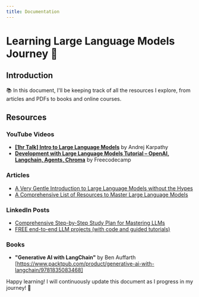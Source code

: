 ```yaml
---
title: Documentation
---
```


# Learning Large Language Models Journey 🚀

## Introduction

📚 In this document, I'll be keeping track of all the resources I explore, from articles and PDFs to books and online courses.

## Resources

### YouTube Videos

- **[[1hr Talk] Intro to Large Language Models](https://www.youtube.com/watch?v=zjkBMFhNj_g)** by Andrej Karpathy
- **[Development with Large Language Models Tutorial – OpenAI, Langchain, Agents, Chroma](https://www.youtube.com/watch?v=xZDB1naRUlk&t=6633s)** by Freecodecamp

### Articles

- [A Very Gentle Introduction to Large Language Models without the Hypes](https://mark-riedl.medium.com/a-very-gentle-introduction-to-large-language-models-without-the-hype-5f67941fa59e)
- [A Comprehensive List of Resources to Master Large Language Models](https://www.kdnuggets.com/a-comprehensive-list-of-resources-to-master-large-language-models)

### LinkedIn Posts

- [Comprehensive Step-by-Step Study Plan for Mastering LLMs](https://www.linkedin.com/feed/update/urn:li:activity:7125102311743401985/)
- [FREE end-to-end LLM projects (with code and guided tutorials)](https://www.linkedin.com/feed/update/urn:li:activity:7130759022332252160/)

### Books

- **"Generative AI with LangChain"** by Ben Auffarth [https://www.packtpub.com/product/generative-ai-with-langchain/9781835083468]

<!-- ### PDFs

- [Large Language Models: A Comprehensive Guide](URL3)
- [Introduction to GPT-3: Technical Whitepaper](URL4)

### Online Courses

- [Coursera: Advanced NLP with Large Language Models](URL5)
- [Udacity: Deep Learning for Natural Language Processing](URL6)

### GitHub Repositories

- [Awesome-LLMs Repository](URL7)
- [GPT-3 Codebase](URL8)

## Personal Notes

- Document any key insights, code snippets, or personal reflections as you go through the learning process.

## Progress Log

- [Date]: Explored Article XYZ (Link)
- [Date]: Completed Chapter 1 of Book ABC
- [Date]: Started Udacity Course XYZ

## Goals

- [ ] Complete Online Course XYZ by [Date]
- [ ] Finish Reading Book ABC by [Date]
- [ ] Implement a small project using a Large Language Model

## Reflection

[Optional section for reflections on what you've learned, challenges faced, and goals for the future.]

--- -->

Happy learning! I will continuously update this document as I progress in my journey! 🌟
